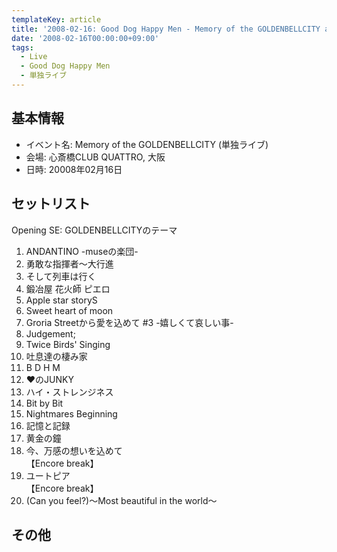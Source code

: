 ```yaml
---
templateKey: article
title: '2008-02-16: Good Dog Happy Men - Memory of the GOLDENBELLCITY at 心斎橋CLUB QUATTRO'
date: '2008-02-16T00:00:00+09:00'
tags:
  - Live
  - Good Dog Happy Men
  - 単独ライブ
---
```

## 基本情報

* イベント名: Memory of the GOLDENBELLCITY (単独ライブ)
* 会場: 心斎橋CLUB QUATTRO, 大阪
* 日時: 20008年02月16日

## セットリスト

Opening SE: GOLDENBELLCITYのテーマ

1. ANDANTINO -museの楽団-
1. 勇敢な指揮者～大行進
1. そして列車は行く
1. 鍛冶屋 花火師 ピエロ
1. Apple star storyS
1. Sweet heart of moon
1. Groria Streetから愛を込めて #3 -嬉しくて哀しい事-
1. Judgement;
1. Twice Birds' Singing
1. 吐息達の棲み家
1. B D H M
1. ♥のJUNKY
1. ハイ・ストレンジネス
1. Bit by Bit
1. Nightmares Beginning
1. 記憶と記録
1. 黄金の鐘
1. 今、万感の想いを込めて<br>
   【Encore break】
1. ユートピア<br>
   【Encore break】
1. (Can you feel?)～Most beautiful in the world～

## その他

